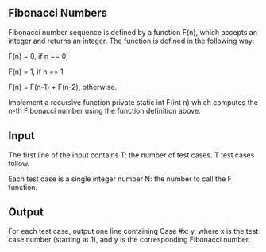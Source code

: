 <h2> Fibonacci Numbers </h2>
Fibonacci number sequence is defined by a function F(n), which accepts an integer and returns an integer. The function is defined in the following way:

F(n) = 0, if n == 0;

F(n) = 1, if n == 1

F(n) = F(n-1) + F(n-2), otherwise.

Implement a recursive function private static int F(int n) which computes the n-th Fibonacci number using the function definition above.

<h2> Input </h2>
The first line of the input contains T: the number of test cases. T test cases follow.

Each test case is a single integer number N: the number to call the F function.

<h2> Output </h2>
For each test case, output one line containing Case #x: y, where x is the test case number (starting at 1), and y is the corresponding Fibonacci number.
